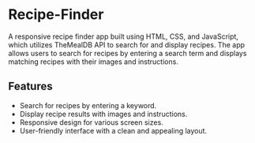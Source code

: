 # Recipe-Finder
A responsive recipe finder app built using HTML, CSS, and JavaScript, which utilizes TheMealDB API to search for and display recipes. The app allows users to search for recipes by entering a search term and displays matching recipes with their images and instructions.

## Features

- Search for recipes by entering a keyword.
- Display recipe results with images and instructions.
- Responsive design for various screen sizes.
- User-friendly interface with a clean and appealing layout.
